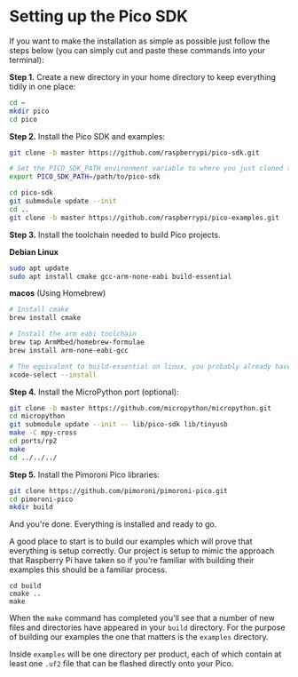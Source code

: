 # Setting up the Pico SDK

If you want to make the installation as simple as possible just follow the steps below (you can simply cut and paste these commands into your terminal):

**Step 1.** Create a new directory in your home directory to keep everything tidily in one place:

```bash
cd ~
mkdir pico
cd pico
```

**Step 2.** Install the Pico SDK and examples:

```bash
git clone -b master https://github.com/raspberrypi/pico-sdk.git

# Set the PICO_SDK_PATH environment variable to where you just cloned the repo.
export PICO_SDK_PATH=/path/to/pico-sdk

cd pico-sdk
git submodule update --init
cd ..
git clone -b master https://github.com/raspberrypi/pico-examples.git
```


**Step 3.** Install the toolchain needed to build Pico projects.


**Debian Linux**
```bash
sudo apt update
sudo apt install cmake gcc-arm-none-eabi build-essential
```

**macos** (Using Homebrew)
```bash
# Install cmake
brew install cmake

# Install the arm eabi toolchain
brew tap ArmMbed/homebrew-formulae
brew install arm-none-eabi-gcc

# The equivalent to build-essential on linux, you probably already have this.
xcode-select --install
```

**Step 4.** Install the MicroPython port (optional):

```bash
git clone -b master https://github.com/micropython/micropython.git
cd micropython
git submodule update --init -- lib/pico-sdk lib/tinyusb
make -C mpy-cross
cd ports/rp2
make
cd ../../../
```
**Step 5.** Install the Pimoroni Pico libraries:

```bash
git clone https://github.com/pimoroni/pimoroni-pico.git
cd pimoroni-pico
mkdir build
```

And you're done. Everything is installed and ready to go.

A good place to start is to build our examples which will prove that everything is setup correctly. Our project is setup to mimic the approach that Raspberry Pi have taken so if you're familiar with building their examples this should be a familiar process.

```
cd build
cmake ..
make
```

When the `make` command has completed you'll see that a number of new files and directories have appeared in your `build` directory. For the purpose of building our examples the one that matters is the `examples` directory.

Inside `examples` will be one directory per product, each of which contain at least one `.uf2` file that can be flashed directly onto your Pico.
